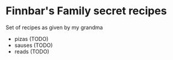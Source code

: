 # Finnbar's Family secret recipes

Set of recipes as given by my grandma

* pizas (TODO)
* sauses (TODO)
* reads (TODO)